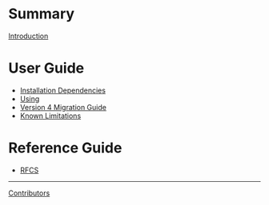 # Summary

<!-- markdownlint-disable MD025 -->

[Introduction](../README.md)

# User Guide

- [Installation Dependencies](./Dependencies.md)
- [Using](./UsingLibical.md)
- [Version 4 Migration Guide](./MigrationGuide_to_4.md)
- [Known Limitations](./KnownLimitations.md)

# Reference Guide

- [RFCS](./rfcs.md)

-----------

[Contributors](../CONTRIBUTORS.md)

<!-- markdownlint-enable MD025 -->
